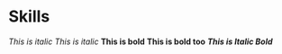# Skills

*This is italic*
_This is italic_
**This is bold**
__This is bold too__
**_This is Italic Bold_**
